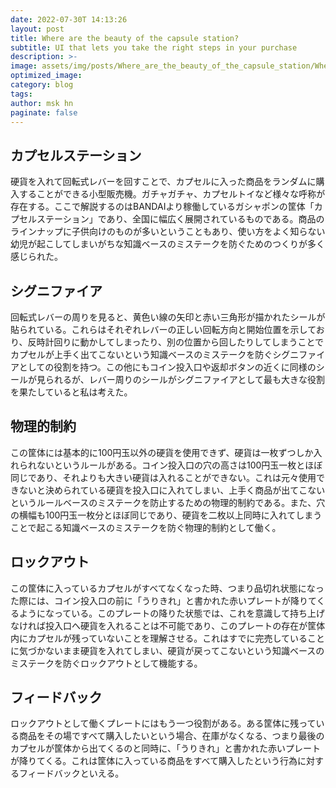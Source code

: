 ```yaml
---
date: 2022-07-30T 14:13:26
layout: post
title: Where are the beauty of the capsule station?
subtitle: UI that lets you take the right steps in your purchase
description: >-
image: assets/img/posts/Where_are_the_beauty_of_the_capsule_station/Where_are_the_beauty_of_the_capsule_station.jpg
optimized_image: 
category: blog
tags: 
author: msk hn
paginate: false
---
```


## カプセルステーション

硬貨を入れて回転式レバーを回すことで、カプセルに入った商品をランダムに購入することができる小型販売機。ガチャガチャ、カプセルトイなど様々な呼称が存在する。ここで解説するのはBANDAIより稼働しているガシャポンの筐体「カプセルステーション」であり、全国に幅広く展開されているものである。商品のラインナップに子供向けのものが多いということもあり、使い方をよく知らない幼児が起こしてしまいがちな知識ベースのミステークを防ぐためのつくりが多く感じられた。

## シグニファイア

回転式レバーの周りを見ると、黄色い線の矢印と赤い三角形が描かれたシールが貼られている。これらはそれぞれレバーの正しい回転方向と開始位置を示しており、反時計回りに動かしてしまったり、別の位置から回したりしてしまうことでカプセルが上手く出てこないという知識ベースのミステークを防ぐシグニファイアとしての役割を持つ。この他にもコイン投入口や返却ボタンの近くに同様のシールが見られるが、レバー周りのシールがシグニファイアとして最も大きな役割を果たしていると私は考えた。

## 物理的制約

この筐体には基本的に100円玉以外の硬貨を使用できず、硬貨は一枚ずつしか入れられないというルールがある。コイン投入口の穴の高さは100円玉一枚とほぼ同じであり、それよりも大きい硬貨は入れることができない。これは元々使用できないと決められている硬貨を投入口に入れてしまい、上手く商品が出てこないというルールベースのミステークを防止するための物理的制約である。また、穴の横幅も100円玉一枚分とほぼ同じであり、硬貨を二枚以上同時に入れてしまうことで起こる知識ベースのミステークを防ぐ物理的制約として働く。

## ロックアウト

この筐体に入っているカプセルがすべてなくなった時、つまり品切れ状態になった際には、コイン投入口の前に「うりきれ」と書かれた赤いプレートが降りてくるようになっている。このプレートの降りた状態では、これを意識して持ち上げなければ投入口へ硬貨を入れることは不可能であり、このプレートの存在が筐体内にカプセルが残っていないことを理解させる。これはすでに完売していることに気づかないまま硬貨を入れてしまい、硬貨が戻ってこないという知識ベースのミステークを防ぐロックアウトとして機能する。

## フィードバック

ロックアウトとして働くプレートにはもう一つ役割がある。ある筐体に残っている商品をその場ですべて購入したいという場合、在庫がなくなる、つまり最後のカプセルが筐体から出てくるのと同時に、「うりきれ」と書かれた赤いプレートが降りてくる。これは筐体に入っている商品をすべて購入したという行為に対するフィードバックといえる。